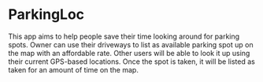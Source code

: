 ParkingLoc
==========

This app aims to help people save their time looking around for parking spots. Owner can use their driveways to list as available parking spot up on the map with an affordable rate. Other users will be able to look it up using their current GPS-based locations. Once the spot is taken, it will be listed as taken for an amount of time on the map.
